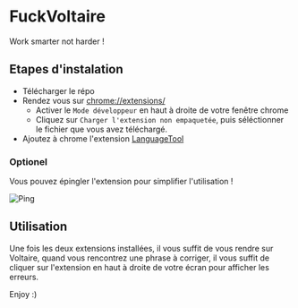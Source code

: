 # FuckVoltaire
Work smarter not harder !

## Etapes d'instalation

 - Télécharger le répo
 - Rendez vous sur [chrome://extensions/](chrome://extensions/)
    - Activer le `Mode développeur` en haut à droite de votre fenêtre chrome
    - Cliquez sur `Charger l'extension non empaquetée`, puis séléctionner le fichier que vous avez téléchargé.
- Ajoutez à chrome l'extension [LanguageTool](https://chrome.google.com/webstore/detail/grammar-spell-checker-%E2%80%94-l/oldceeleldhonbafppcapldpdifcinji?hl=fr) 

### Optionel
Vous pouvez épingler l'extension pour simplifier l'utilisation !

![Ping](https://media.discordapp.net/attachments/1010611126125465670/1049014909096165396/image.png)


## Utilisation 
Une fois les deux extensions installées, il vous suffit de vous rendre sur Voltaire, quand vous rencontrez une phrase à corriger, il vous suffit de cliquer sur l'extension en haut à droite de votre écran pour afficher les erreurs.

Enjoy :)
